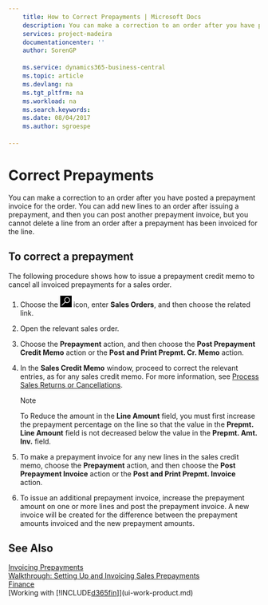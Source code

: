 ```yaml
---
    title: How to Correct Prepayments | Microsoft Docs
    description: You can make a correction to an order after you have posted a prepayment invoice for the order. You can add new lines to an order after issuing a prepayment, and then you can post another prepayment invoice, but you cannot delete a line from an order after a prepayment has been invoiced for the line.
    services: project-madeira
    documentationcenter: ''
    author: SorenGP

    ms.service: dynamics365-business-central
    ms.topic: article
    ms.devlang: na
    ms.tgt_pltfrm: na
    ms.workload: na
    ms.search.keywords:
    ms.date: 08/04/2017
    ms.author: sgroespe

---
```

# Correct Prepayments
You can make a correction to an order after you have posted a prepayment invoice for the order. You can add new lines to an order after issuing a prepayment, and then you can post another prepayment invoice, but you cannot delete a line from an order after a prepayment has been invoiced for the line.  

## To correct a prepayment
The following procedure shows how to issue a prepayment credit memo to cancel all invoiced prepayments for a sales order.  
1. Choose the ![Search for Page or Report](media/ui-search/search_small.png "Search for Page or Report icon") icon, enter **Sales Orders**, and then choose the related link.  
2. Open the relevant sales order.
3. Choose the **Prepayment** action, and then choose the **Post Prepayment Credit Memo** action or the **Post and Print Prepmt. Cr. Memo** action.  
4. In the **Sales Credit Memo** window, proceed to correct the relevant entries, as for any sales credit memo. For more information, see [Process Sales Returns or Cancellations](sales-how-process-sales-returns-cancellations.md).     

    > [!NOTE]  
    > To Reduce the amount in the **Line Amount** field, you must first increase the prepayment percentage on the line so that the value in the **Prepmt. Line Amount** field is not decreased below the value in the **Prepmt. Amt. Inv.** field.

5. To make a prepayment invoice for any new lines in the sales credit memo, choose the **Prepayment** action, and then choose the **Post Prepayment Invoice** action or the **Post and Print Prepmt. Invoice** action.  
6. To issue an additional prepayment invoice, increase the prepayment amount on one or more lines and post the prepayment invoice. A new invoice will be created for the difference between the prepayment amounts invoiced and the new prepayment amounts.  

## See Also  
[Invoicing Prepayments](finance-invoice-prepayments.md)  
[Walkthrough: Setting Up and Invoicing Sales Prepayments](walkthrough-setting-up-and-invoicing-sales-prepayments.md)  
[Finance](finance.md)  
[Working with [!INCLUDE[d365fin](includes/d365fin_md.md)]](ui-work-product.md)
